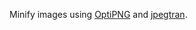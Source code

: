 Minify images using [OptiPNG](http://optipng.sourceforge.net) and [jpegtran](http://jpegclub.org/jpegtran/).
